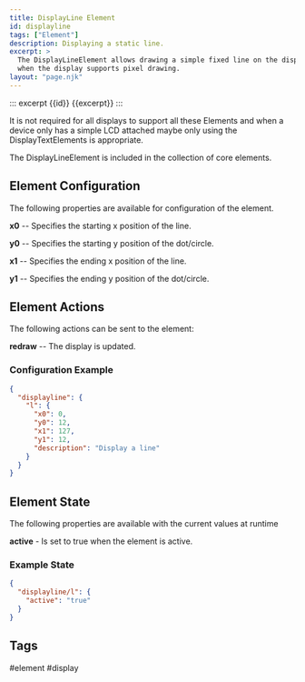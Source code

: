 ```yaml
---
title: DisplayLine Element
id: displayline
tags: ["Element"]
description: Displaying a static line.
excerpt: >
  The DisplayLineElement allows drawing a simple fixed line on the display
  when the display supports pixel drawing.
layout: "page.njk"
---
```


::: excerpt {{id}}
{{excerpt}}
:::

It is not required for all displays to support all these Elements and when a device only has a simple LCD
attached maybe only using the DisplayTextElements is appropriate.

The DisplayLineElement is included in the collection of core elements.


## Element Configuration

The following properties are available for configuration of the element.

<object data="/element.svg?displayline" type="image/svg+xml"></object>

**x0** -- Specifies the starting x position of the line.                                                          

**y0** -- Specifies the starting y position of the dot/circle.                                                          

**x1** -- Specifies the ending x position of the line.                                                          

**y1** -- Specifies the ending y position of the dot/circle.                                                          

## Element Actions

The following actions can be sent to the element:

**redraw** -- The display is updated.                                                        


### Configuration Example


``` json
{
  "displayline": {
    "l": {
      "x0": 0,
      "y0": 12,
      "x1": 127,
      "y1": 12,
      "description": "Display a line"
    }
  }
}
```

## Element State

The following properties are available with the current values at runtime

**active** - Is set to true when the element is active.


### Example State

``` json
{
  "displayline/l": {
    "active": "true"
  }
}
```


## Tags
#element #display
